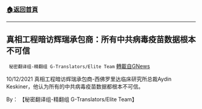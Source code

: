 ###  [:house:返回首頁](https://github.com/ourhimalayas/txt)
---


## 真相工程暗访辉瑞承包商：所有中共病毒疫苗数据根本不可信
` 秘密翻译组-精翻组 G-Translators/Elite Team` [轉載自GNews](https://gnews.org/zh-hans/1593181/)

10/12/2021 真相工程暗访辉瑞承包商-西佛罗里达临床研究所总裁Aydin Keskiner，他认为所有的中共病毒疫苗数据都根本不可信。

By： 【秘密翻译组-精翻组 G-Translators/Elite Team】
